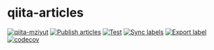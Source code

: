 # qiita-articles

[![qiita-mziyut](https://img.shields.io/badge/qiita-mziyut-green)](https://qiita.com/mziyut) [![Publish articles](https://github.com/mziyut/qiita-articles/actions/workflows/publish.yml/badge.svg?branch=main)](https://github.com/mziyut/qiita-articles/actions/workflows/publish.yml) [![Test](https://github.com/mziyut/qiita-articles/actions/workflows/test.yml/badge.svg?branch=main)](https://github.com/mziyut/qiita-articles/actions/workflows/test.yml) [![Sync labels](https://github.com/mziyut/qiita-articles/actions/workflows/label_sync.yml/badge.svg?branch=main)](https://github.com/mziyut/qiita-articles/actions/workflows/label_sync.yml) [![Export label](https://github.com/mziyut/qiita-articles/actions/workflows/label_export.yml/badge.svg?branch=main)](https://github.com/mziyut/qiita-articles/actions/workflows/label_export.yml) [![codecov](https://codecov.io/gh/mziyut/qiita-articles/branch/main/graph/badge.svg?token=JD40AF27P5)](https://codecov.io/gh/mziyut/qiita-articles)
